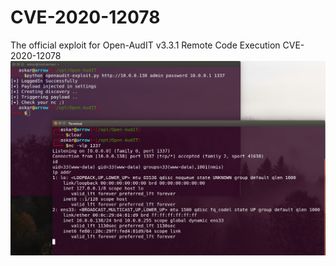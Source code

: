 # CVE-2020-12078
The official exploit for Open-AudIT v3.3.1 Remote Code Execution CVE-2020-12078
![exploit image](openAudIT.png)
